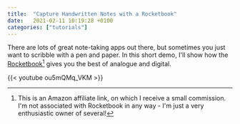 ```yaml
---
title:  "Capture Handwritten Notes with a Rocketbook"
date:   2021-02-11 10:19:28 +0100
categories: ["tutorials"]
---
```

There are lots of great note-taking apps out there, but sometimes you just want to scribble with a pen and paper. In this short demo, I'll show how the [Rocketbook](https://amzn.to/3dAXJYq)[^1] gives you the best of analogue and digital.

{{< youtube ou5mQMq_VKM >}} 

[^1]:This is an Amazon affiliate link, on which I receive a small commission. I'm not associated with Rocketbook in any way - I'm just a very enthusiastic owner of several!